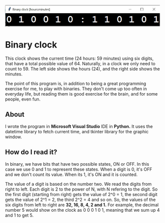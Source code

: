 ![Header image](screenshot.jpg)

# Binary clock

This clock shows the current time (24 hours: 59 minutes) using six digits,
that have a total possible value of 64. Naturally, in a clock we only need
to count to 59. The left side shows the hours (24), and the right side shows
the minutes.

The point of this program is, in addition to being a great programming exercise
for me, to play with binaries. They don't come up too often in everyday life,
but reading them is good exercise for the brain, and for some people, even fun.

## About

I wrote the program in **Microsoft Visual Studio** IDE in **Python.** 
It uses the datetime library to fetch current time, and tkinter library for
the graphic window.

## How do I read it?

In binary, we have bits that have two possible states, 
ON or OFF. In this case we use 0 and 1 to represent these states. 
When a digit is 0, it's OFF and we don't count its value. 
When its 1, it's ON and it is counted.

The value of a digit is based on the number two. We read the digits from right
to left. Each digit is 2 to the power of N, with N refering to the digit.
So the first digit (starting from right) gets the value of 2^0 = 1,
the second digit gets the value of 2^1 = 2, the third 2^2 = 4 and so on.
So, the values of the six digits from left to right are **32, 16, 8, 4, 2 and 1.**
For example, the decimal number 5 would show on the clock as 0 0 0 1 0 1, meaning
that we sum up 4 and 1 to get 5.





